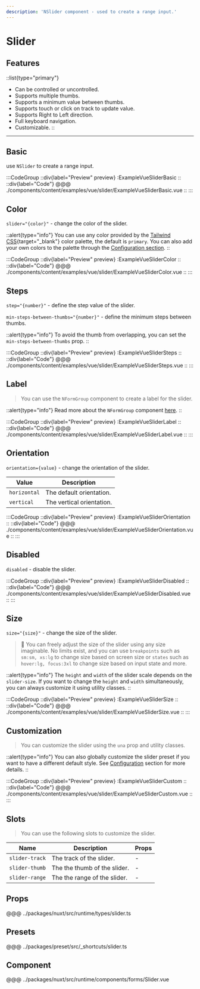 ```yaml
---
description: 'NSlider component - used to create a range input.'
---
```


# Slider 

## Features

::list{type="primary"}
- Can be controlled or uncontrolled.
- Supports multiple thumbs.
- Supports a minimum value between thumbs.
- Supports touch or click on track to update value.
- Supports Right to Left direction.
- Full keyboard navigation.
- Customizable.
::

---

## Basic

use `NSlider` to create a range input.

:::CodeGroup
::div{label="Preview" preview}
  :ExampleVueSliderBasic
::
::div{label="Code"}
@@@ ./components/content/examples/vue/slider/ExampleVueSliderBasic.vue
::
:::

## Color

`slider="{color}"` - change the color of the slider.

::alert{type="info"}
You can use any color provided by the [Tailwind CSS](https://tailwindcss.com/docs/customizing-colors){target="_blank"} color palette, the default is `primary`. You can also add your own colors to the palette through the [Configuration section](/#getting-started/configuration).
::

:::CodeGroup
::div{label="Preview" preview}
  :ExampleVueSliderColor
::
::div{label="Code"}
@@@ ./components/content/examples/vue/slider/ExampleVueSliderColor.vue
::
:::

## Steps

`step="{number}"` - define the step value of the slider.

`min-steps-between-thumbs="{number}"` - define the minimum steps between thumbs.

::alert{type="info"}
To avoid the thumb from overlapping, you can set the `min-steps-between-thumbs` prop.
::

:::CodeGroup
::div{label="Preview" preview}
  :ExampleVueSliderSteps
::
::div{label="Code"}
@@@ ./components/content/examples/vue/slider/ExampleVueSliderSteps.vue
::
:::

## Label

> You can use the `NFormGroup` component to create a label for the slider.

::alert{type="info"}
  Read more about the `NFormGroup` component [here](form-group).
::

:::CodeGroup
::div{label="Preview" preview}
  :ExampleVueSliderLabel
::
 ::div{label="Code"}
@@@ ./components/content/examples/vue/slider/ExampleVueSliderLabel.vue
::
:::

## Orientation

`orientation={value}` - change the orientation of the slider.

| Value        | Description               |
| ------------ | ------------------------- |
| `horizontal` | The default orientation.  |
| `vertical`   | The vertical orientation. |

:::CodeGroup
::div{label="Preview" preview}
  :ExampleVueSliderOrientation
::
::div{label="Code"}
@@@ ./components/content/examples/vue/slider/ExampleVueSliderOrientation.vue
::
:::

## Disabled

`disabled` - disable the slider.

:::CodeGroup
::div{label="Preview" preview}
  :ExampleVueSliderDisabled
::
::div{label="Code"}
@@@ ./components/content/examples/vue/slider/ExampleVueSliderDisabled.vue
::
:::

## Size

`size="{size}"` - change the size of the slider.

> 🚀 You can freely adjust the size of the slider using any size imaginable. No limits exist, and you can use `breakpoints` such as `sm:sm, xs:lg` to change size based on screen size or `states` such as `hover:lg, focus:3xl` to change size based on input state and more.

::alert{type="info"}
The `height` and `width` of the slider scale depends on the `slider-size`. If you want to change the `height` and `width` simultaneously, you can always customize it using utility classes.
::

:::CodeGroup
::div{label="Preview" preview}
  :ExampleVueSliderSize
::
::div{label="Code"}
@@@ ./components/content/examples/vue/slider/ExampleVueSliderSize.vue
::
:::

## Customization

> You can customize the slider using the `una` prop and utility classes.

::alert{type="info"}
  You can also globally customize the slider preset if you want to have a different default style. See [Configuration](/#getting-started/configuration) section for more details.
::

:::CodeGroup
  ::div{label="Preview" preview}
    :ExampleVueSliderCustom
  ::
  ::div{label="Code"}
@@@ ./components/content/examples/vue/slider/ExampleVueSliderCustom.vue
  ::
:::

## Slots

> You can use the following slots to customize the slider.

| Name           | Description                  | Props |
| -------------- | ---------------------------- | ----- |
| `slider-track` | The track of the slider.     | -     |
| `slider-thumb` | The the thumb of the slider. | -     |
| `slider-range` | The the range of the slider. | -     |

## Props
@@@ ../packages/nuxt/src/runtime/types/slider.ts

## Presets
@@@ ../packages/preset/src/_shortcuts/slider.ts

## Component
@@@ ../packages/nuxt/src/runtime/components/forms/Slider.vue
